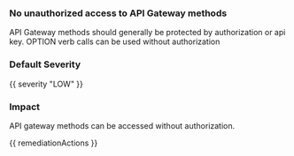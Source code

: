 
### No unauthorized access to API Gateway methods

API Gateway methods should generally be protected by authorization or api key. OPTION verb calls can be used without authorization

### Default Severity
{{ severity "LOW" }}

### Impact
API gateway methods can be accessed without authorization.

<!-- DO NOT CHANGE -->
{{ remediationActions }}

